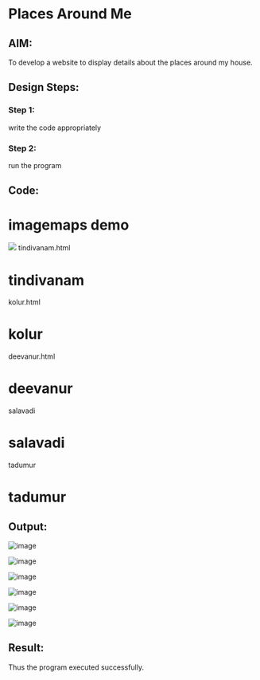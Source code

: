 # Places Around Me
## AIM:
To develop a website to display details about the places around my house.

## Design Steps:

### Step 1:
write the code appropriately
### Step 2:
run the program
## Code:
<!DOCTYPE html>
<html>
 <head>
 <title>
 imagemaps demo
 </title>
 </head>
 <body>
 <h1>
 imagemaps demo
 </h1>
 <img src="Harini home town.jpg" usemap="#image_map">
 <map name="image_map">
 <area alt="tindivanam" title="tindivanam" 
href="tindivanam.html" coords="671,505,858,559" shape="rect">
 <area alt="tadumur" title="tadumur" 
href="tadumur.html" coords="363,371,119" shape="circle">
 <area alt="deevanur" title="deevanur" 
href="deevanur.html" coords="447,414,564,461" shape="rect">
 <area alt="kolur" title="kolur" href="kolur.html" 
coords="806,597,98" shape="circle">
 <area alt="salavadi" title="salavadi" 
href="salavadi.html" coords="749,447,850,501" shape="rect">
 <area alt="nallaram" title="nallaram" 
href="nallaram.html" coords="929,550,112" shape="circle">
 </map>
 
 
 </body>
</html>
tindivanam.html
<!DOCTYPE html>
<html>
 <head>
 <title>
 tindivanam
 </title>
 </head>
 <body>
 <h1>
 tindivanam
 </h1>
 </body>
</html>
kolur.html
<!DOCTYPE html>
<html>
 <head>
 <title>
 kolur
 </title>
 </head>
 <body>
 <h1>
 kolur
 </h1>
 </body>
</html>
deevanur.html
<!DOCTYPE html>
<html>
 <head>
 <title>
 deevanur
 </title>
 </head>
 <body>
 <h1>
 deevanur
 </h1>
 </body>
</html>
salavadi
<!DOCTYPE html>
<html>
 <head>
 <title>
 salavadi
 </title>
 </head>
 <body>
 <h1>
 salavadi
 </h1>
 </body>
</html>
tadumur
<!DOCTYPE html>
<html>
 <head>
 <title>
 tadumur
 </title>
 </head>
 <body>
 <h1>
 tadumur
 </h1>
 </body>
</html>



## Output:
![image](https://github.com/RESHMA22C/places-around-me/assets/147474426/8ec040ec-3036-4a62-9ce3-66cc715c13b0)

![image](https://github.com/RESHMA22C/places-around-me/assets/147474426/0891e736-98bd-4c43-bfd0-844f4b62a877)

![image](https://github.com/RESHMA22C/places-around-me/assets/147474426/fa37ec52-ab56-43ed-8a4c-0a16c379a1bb)


![image](https://github.com/RESHMA22C/places-around-me/assets/147474426/17ebc650-4823-42e9-8a74-b8d8835d9e7a)



![image](https://github.com/RESHMA22C/places-around-me/assets/147474426/3bf81090-e314-40c1-b527-74b389701d73)


![image](https://github.com/RESHMA22C/places-around-me/assets/147474426/19538960-f850-4a47-a3a2-9a169f174d82)


## Result:
Thus the program executed successfully.

